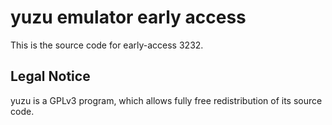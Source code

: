 yuzu emulator early access
=============

This is the source code for early-access 3232.

## Legal Notice

yuzu is a GPLv3 program, which allows fully free redistribution of its source code.